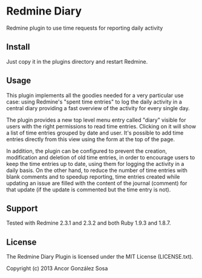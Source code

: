 # Redmine Diary

Redmine plugin to use time requests for reporting daily activity

## Install

Just copy it in the plugins directory and restart Redmine.

## Usage

This plugin implements all the goodies needed for a very particular use case:
using Redmine's "spent time entries" to log the daily activity in a central
diary providing a fast overview of the activity for every single day.

The plugin provides a new top level menu entry called "diary" visible for users
with the right permissions to read time entries. Clicking on it will show a list
of time entries grouped by date and user. It's possible to add time entries
directly from this view using the form at the top of the page.

In addition, the plugin can be configured to prevent the creation, modification
and deletion of old time entries, in order to encourage users to keep the time
entries up to date, using them for logging the activity in a daily basis. On
the other hand, to reduce the number of time entries with blank comments and
to speedup reporting, time entries created while updating an issue are filled
with the content of the journal (comment) for that update (if the update is
commented but the time entry is not).

## Support

Tested with Redmine 2.3.1 and 2.3.2 and both Ruby 1.9.3 and 1.8.7.

## License

The Redmine Diary Plugin is licensed under the MIT License (LICENSE.txt).

Copyright (c) 2013 Ancor González Sosa
